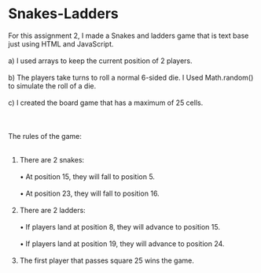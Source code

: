 # Snakes-Ladders 
For this assignment 2, I made a Snakes and ladders game that is text base just using HTML and JavaScript.
<br></br>
a) I used arrays to keep the current position of 2 players.
<br></br>
b) The players take turns to roll a normal 6-sided die. I Used Math.random() to simulate the roll of a die.
<br></br>
c) I created the board game that has a maximum of 25 cells.
<br></br>
<br></br>
The rules of the game:
<br></br>
1. There are 2 snakes:
<br></br>
 • At position 15, they will fall to position 5.
 <br></br>
 • At position 23, they will fall to position 16.
 <br></br>
2. There are 2 ladders:
<br></br>
• If players land at position 8, they will advance to position 15.
<br></br>
• If players land at position 19, they will advance to position 24. 
<br></br>
3. The first player that passes square 25 wins the game.
